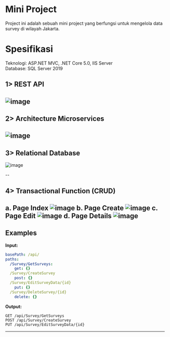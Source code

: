 # Mini Project
Project ini adalah sebuah mini project yang berfungsi untuk mengelola data survey di wilayah Jakarta.

# Spesifikasi</BR>
Teknologi: ASP.NET MVC, .NET Core 5.0, IIS Server</BR>
Database: SQL Server 2019

## 1> REST API
![image](https://github.com/user-attachments/assets/07cf1958-1334-4cd7-8f8a-81ac3ca31a38)
--
   
## 2> Architecture Microservices
   ![image](https://github.com/user-attachments/assets/627baeb4-c405-4852-9c6f-f83093b3ec17)
--

## 3> Relational Database
![image](https://github.com/user-attachments/assets/ffeda29d-37c2-4f89-bf0c-f2d30b435922)

--

## 4> Transactional Function (CRUD)
a. Page Index
![image](https://github.com/user-attachments/assets/0afcbcc1-513f-4c0e-97ff-0d47544d4ae2)
b. Page Create
![image](https://github.com/user-attachments/assets/4d8e0163-9f51-43f5-ae12-3af94b376876)
c. Page Edit
![image](https://github.com/user-attachments/assets/d3394371-0ad0-4c67-8a26-1d8d9d8e89fe)
d. Page Details
![image](https://github.com/user-attachments/assets/09923ae0-6e70-4787-bf9d-37135340ee2f)
--


## Examples

**Input:**
```yaml
basePath: /api/
paths:
  /Survey/GetSurveys:
    get: {}
  /Survey/CreateSurvey
    post: {}
  /Survey/EditSurveyData/{id}
    put: {}
  /Survey/DeleteSurvey/{id}
    delete: {}
```

**Output:**

```
GET /api/Survey/GetSurveys
POST /api/Survey/CreateSurvey
PUT /api/Survey/EditSurveyData/{id}
```

---

   




